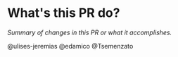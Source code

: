 # What's this PR do?

_Summary of changes in this PR or what it accomplishes._

@ulises-jeremias @edamico @Tsemenzato

<!--

Please title your PR as follows: `feature: fix foo bar`.
Always start with the thing you are fixing, then describe the fix.
Don't use past tense (e.g. "fixed foo bar").

Explain what your PR does and why.

If you are adding a new function, please document it and add tests:

```
code you added/updated
```

If you are fixing a bug, please add a test that covers it.

Before submitting a PR, please:
  - specify the command to execute or steps to follow to know that the problem was solved

We try to process PRs as soon as possible. They should be handled within 24 hours.

Applying labels to PRs is not needed.

Thanks a lot for your contribution!

->
